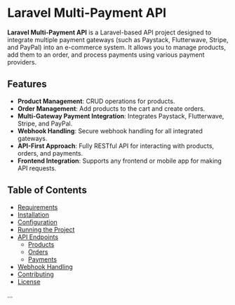 # Laravel Multi-Payment API

**Laravel Multi-Payment API** is a Laravel-based API project designed to integrate multiple payment gateways (such as Paystack, Flutterwave, Stripe, and PayPal) into an e-commerce system. It allows you to manage products, add them to an order, and process payments using various payment providers.

## Features

- **Product Management**: CRUD operations for products.
- **Order Management**: Add products to the cart and create orders.
- **Multi-Gateway Payment Integration**: Integrates Paystack, Flutterwave, Stripe, and PayPal.
- **Webhook Handling**: Secure webhook handling for all integrated gateways.
- **API-First Approach**: Fully RESTful API for interacting with products, orders, and payments.
- **Frontend Integration**: Supports any frontend or mobile app for making API requests.

## Table of Contents

- [Requirements](#requirements)
- [Installation](#installation)
- [Configuration](#configuration)
- [Running the Project](#running-the-project)
- [API Endpoints](#api-endpoints)
  - [Products](#products)
  - [Orders](#orders)
  - [Payments](#payments)
- [Webhook Handling](#webhook-handling)
- [Contributing](#contributing)
- [License](#license)

...
